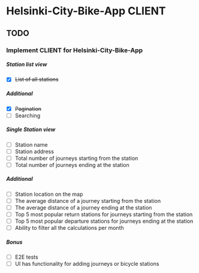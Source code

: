 # Helsinki-City-Bike-App CLIENT

## TODO

### Implement CLIENT for Helsinki-City-Bike-App

##### Station list view

- [x] ~~List of all stations~~

##### Additional

- [x] ~~Pagination~~
- [ ] Searching

##### Single Station view

- [ ] Station name
- [ ] Station address
- [ ] Total number of journeys starting from the station
- [ ] Total number of journeys ending at the station

##### Additional

- [ ] Station location on the map
- [ ] The average distance of a journey starting from the station
- [ ] The average distance of a journey ending at the station
- [ ] Top 5 most popular return stations for journeys starting from the station
- [ ] Top 5 most popular departure stations for journeys ending at the station
- [ ] Ability to filter all the calculations per month

##### Bonus

- [ ] E2E tests
- [ ] UI has functionality for adding journeys or bicycle stations
